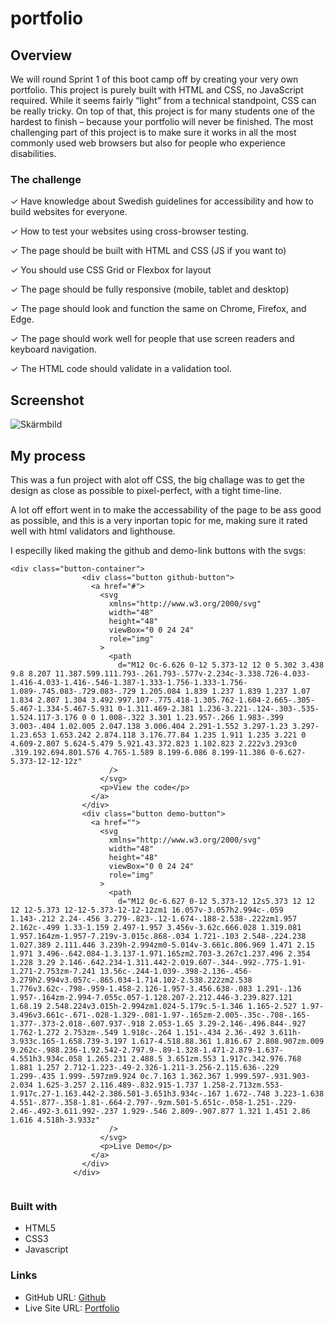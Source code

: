 # portfolio

## **Overview**
We will round Sprint 1 of this boot camp off by creating your very own portfolio. This project is purely built with HTML and CSS, no JavaScript required. While it seems fairly “light” from a technical standpoint, CSS can be really tricky. On top of that, this project is for many students one of the hardest to finish – because your portfolio will never be finished. The most challenging part of this project is to make sure it works in all the most commonly used web browsers but also for people who experience disabilities.

### **The challenge**

✓ Have knowledge about Swedish guidelines for accessibility and how to build websites for everyone.

✓ How to test your websites using cross-browser testing.

✓ The page should be built with HTML and CSS (JS if you want to)

✓ You should use CSS Grid or Flexbox for layout

✓ The page should be fully responsive (mobile, tablet and desktop)

✓ The page should look and function the same on Chrome, Firefox, and Edge.

✓ The page should work well for people that use screen readers and keyboard navigation.

✓ The HTML code should validate in a validation tool.

## Screenshot

![Skärmbild](https://user-images.githubusercontent.com/65211641/222979204-22ac7a57-8c89-4103-a6fa-1c773e75a070.png)

## My process

This was a fun project with alot off CSS, the big challage was to get the design as close as possible to pixel-perfect, with a tight time-line. 

A lot off effort went in to make the accessability of the page to be ass good as possible, and this is a very inportan topic for me, making sure it rated well with html validators and lighthouse.

I especilly liked making the github and demo-link buttons with the svgs:

```
<div class="button-container">
                <div class="button github-button">
                  <a href="#">
                    <svg
                      xmlns="http://www.w3.org/2000/svg"
                      width="48"
                      height="48"
                      viewBox="0 0 24 24"
                      role="img"
                    >
                      <path
                        d="M12 0c-6.626 0-12 5.373-12 12 0 5.302 3.438 9.8 8.207 11.387.599.111.793-.261.793-.577v-2.234c-3.338.726-4.033-1.416-4.033-1.416-.546-1.387-1.333-1.756-1.333-1.756-1.089-.745.083-.729.083-.729 1.205.084 1.839 1.237 1.839 1.237 1.07 1.834 2.807 1.304 3.492.997.107-.775.418-1.305.762-1.604-2.665-.305-5.467-1.334-5.467-5.931 0-1.311.469-2.381 1.236-3.221-.124-.303-.535-1.524.117-3.176 0 0 1.008-.322 3.301 1.23.957-.266 1.983-.399 3.003-.404 1.02.005 2.047.138 3.006.404 2.291-1.552 3.297-1.23 3.297-1.23.653 1.653.242 2.874.118 3.176.77.84 1.235 1.911 1.235 3.221 0 4.609-2.807 5.624-5.479 5.921.43.372.823 1.102.823 2.222v3.293c0 .319.192.694.801.576 4.765-1.589 8.199-6.086 8.199-11.386 0-6.627-5.373-12-12-12z"
                      />
                    </svg>
                    <p>View the code</p>
                  </a>
                </div>
                <div class="button demo-button">
                  <a href="">
                    <svg
                      xmlns="http://www.w3.org/2000/svg"
                      width="48"
                      height="48"
                      viewBox="0 0 24 24"
                      role="img"
                    >
                      <path
                        d="M12 0c-6.627 0-12 5.373-12 12s5.373 12 12 12 12-5.373 12-12-5.373-12-12-12zm1 16.057v-3.057h2.994c-.059 1.143-.212 2.24-.456 3.279-.823-.12-1.674-.188-2.538-.222zm1.957 2.162c-.499 1.33-1.159 2.497-1.957 3.456v-3.62c.666.028 1.319.081 1.957.164zm-1.957-7.219v-3.015c.868-.034 1.721-.103 2.548-.224.238 1.027.389 2.111.446 3.239h-2.994zm0-5.014v-3.661c.806.969 1.471 2.15 1.971 3.496-.642.084-1.3.137-1.971.165zm2.703-3.267c1.237.496 2.354 1.228 3.29 2.146-.642.234-1.311.442-2.019.607-.344-.992-.775-1.91-1.271-2.753zm-7.241 13.56c-.244-1.039-.398-2.136-.456-3.279h2.994v3.057c-.865.034-1.714.102-2.538.222zm2.538 1.776v3.62c-.798-.959-1.458-2.126-1.957-3.456.638-.083 1.291-.136 1.957-.164zm-2.994-7.055c.057-1.128.207-2.212.446-3.239.827.121 1.68.19 2.548.224v3.015h-2.994zm1.024-5.179c.5-1.346 1.165-2.527 1.97-3.496v3.661c-.671-.028-1.329-.081-1.97-.165zm-2.005-.35c-.708-.165-1.377-.373-2.018-.607.937-.918 2.053-1.65 3.29-2.146-.496.844-.927 1.762-1.272 2.753zm-.549 1.918c-.264 1.151-.434 2.36-.492 3.611h-3.933c.165-1.658.739-3.197 1.617-4.518.88.361 1.816.67 2.808.907zm.009 9.262c-.988.236-1.92.542-2.797.9-.89-1.328-1.471-2.879-1.637-4.551h3.934c.058 1.265.231 2.488.5 3.651zm.553 1.917c.342.976.768 1.881 1.257 2.712-1.223-.49-2.326-1.211-3.256-2.115.636-.229 1.299-.435 1.999-.597zm9.924 0c.7.163 1.362.367 1.999.597-.931.903-2.034 1.625-3.257 2.116.489-.832.915-1.737 1.258-2.713zm.553-1.917c.27-1.163.442-2.386.501-3.651h3.934c-.167 1.672-.748 3.223-1.638 4.551-.877-.358-1.81-.664-2.797-.9zm.501-5.651c-.058-1.251-.229-2.46-.492-3.611.992-.237 1.929-.546 2.809-.907.877 1.321 1.451 2.86 1.616 4.518h-3.933z"
                      />
                    </svg>
                    <p>Live Demo</p>
                  </a>
                </div>
              </div>


```


### Built with
- HTML5
- CSS3
- Javascript


### Links

- GitHub URL: [Github](https://github.com/dannebrob/project-portfolio)
- Live Site URL: [Portfolio](https://technigo-portfolio.netlify.app/)
